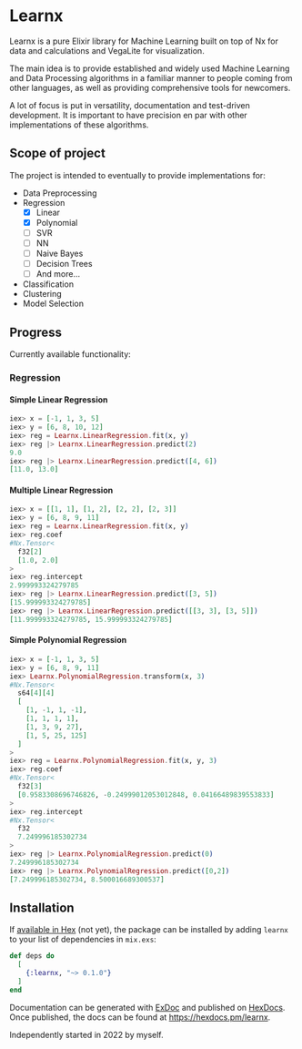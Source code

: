 # Learnx

Learnx is a pure Elixir library for Machine Learning built on top of Nx for
data and calculations and VegaLite for visualization.

The main idea is to provide established and widely used Machine Learning
and Data Processing algorithms in a familiar manner to people coming from
other languages, as well as providing comprehensive tools for newcomers.

A lot of focus is put in versatility, documentation and test-driven
development. It is important to have precision en par with other
implementations of these algorithms.

## Scope of project

The project is intended to eventually to provide implementations for:

- Data Preprocessing
- Regression
  - [x] Linear
  - [x] Polynomial
  - [ ] SVR
  - [ ] NN
  - [ ] Naive Bayes
  - [ ] Decision Trees
  - [ ] And more...
- Classification
- Clustering
- Model Selection

## Progress

Currently available functionality:

### Regression

#### Simple Linear Regression

```elixir
iex> x = [-1, 1, 3, 5]
iex> y = [6, 8, 10, 12]
iex> reg = Learnx.LinearRegression.fit(x, y)
iex> reg |> Learnx.LinearRegression.predict(2)
9.0
iex> reg |> Learnx.LinearRegression.predict([4, 6])
[11.0, 13.0]
```

#### Multiple Linear Regression

```elixir
iex> x = [[1, 1], [1, 2], [2, 2], [2, 3]]
iex> y = [6, 8, 9, 11]
iex> reg = Learnx.LinearRegression.fit(x, y)
iex> reg.coef 
#Nx.Tensor<
  f32[2]
  [1.0, 2.0]
>
iex> reg.intercept
2.999993324279785
iex> reg |> Learnx.LinearRegression.predict([3, 5])
[15.999993324279785]
iex> reg |> Learnx.LinearRegression.predict([[3, 3], [3, 5]])
[11.999993324279785, 15.999993324279785]
```

#### Simple Polynomial Regression

```elixir
iex> x = [-1, 1, 3, 5]    
iex> y = [6, 8, 9, 11]
iex> Learnx.PolynomialRegression.transform(x, 3)
#Nx.Tensor<
  s64[4][4]
  [
    [1, -1, 1, -1],
    [1, 1, 1, 1],
    [1, 3, 9, 27],
    [1, 5, 25, 125]
  ]
>
iex> reg = Learnx.PolynomialRegression.fit(x, y, 3) 
iex> reg.coef
#Nx.Tensor<
  f32[3]
  [0.9583308696746826, -0.24999012053012848, 0.04166489839553833]
>
iex> reg.intercept
#Nx.Tensor<
  f32
  7.249996185302734
>
iex> reg |> Learnx.PolynomialRegression.predict(0)
7.249996185302734
iex> reg |> Learnx.PolynomialRegression.predict([0,2])
[7.249996185302734, 8.500016689300537]
```

## Installation

If [available in Hex](https://hex.pm/docs/publish) (not yet), the package can be installed
by adding `learnx` to your list of dependencies in `mix.exs`:

```elixir
def deps do
  [
    {:learnx, "~> 0.1.0"}
  ]
end
```

Documentation can be generated with [ExDoc](https://github.com/elixir-lang/ex_doc)
and published on [HexDocs](https://hexdocs.pm). Once published, the docs can
be found at <https://hexdocs.pm/learnx>.

Independently started in 2022 by myself.

